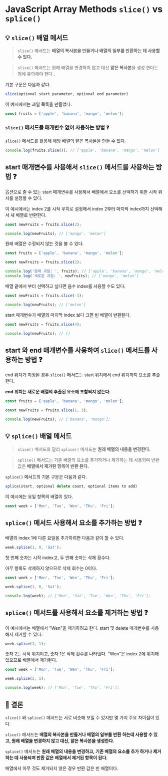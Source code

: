 # JavaScript Array Methods <code>slice()</code> vs <code>splice()</code>

## 💡 <code>slice()</code> 배열 메서드

> <code>slice()</code> 메서드는 <strong>배열의 복사본을 만들거나 배열의 일부를 반환하는 데 사용할 수 있다.</strong>

> <code>slice()</code> 메서드는 원래 배열을 변경하지 않고 대신 <strong>얕은 복사본</strong>을 생성 한다는 점에 유의해야 한다 .

기본 구문은 다음과 같다.

```javascript
slice(optional start parameter, optional end parameter)
```

이 예시에서는 과일 목록을 만들었다.

```javascript
const fruits = ['apple', 'banana', 'mango', 'melon'];
```

### <code>slice()</code> 메서드를 매개변수 없이 사용하는 방법 ❓

<code>slice()</code> 메서드를 활용해 해당 배열의 얕은 복사본을 만들 수 있다.

```javascript
console.log(fruits.slice()); // ['apple', 'banana', 'mango', 'melon']
```

## start 매개변수를 사용해서 <code>slice()</code> 메서드를 사용하는 방법 ❓

옵션으로 줄 수 있는 start 매개변수를 사용해서 배열에서 요소를 선택하기 위한 시작 위치를 설정할 수 있다.

이 예시에서는 index 2를 시작 우치로 설정해서 index 2부터 마지막 index까지 선택해서 새 배열로 반환한다.

```javascript
const newFruits = fruits.slice(2);

console.log(newFruits); // ['mango', 'melon']
```

원래 배열은 수정되지 않는 것을 볼 수 있다.

```javascript
const fruits = ['apple', 'banana', 'mango', 'melon'];

const newFruits = fruits.slice(2);

console.log('원래 과일: ', fruits); // ['apple', 'banana', 'mango', 'melon']
console.log('새로운 과일: ', newFruits); // ['mango', 'melon']
```

배열 끝에서 부터 선택하고 싶다면 음수 index를 사용할 수도 있다.

```javascript
const newFruits = fruits.slice(-1);

console.log(newFruits); // ['melon']
```

start 매개변수가 배열의 마지막 index 보다 크면 빈 배열이 반환된다.

```javascript
const newFruits = fruits.slice(4);

console.log(newFruits); // []
```

## start 와 end 매개변수를 사용하여 <code>slice()</code> 메서드를 사용하는 방법 ❓

end 위치가 지정된 경우 <code>slice()</code> 메서드는 start 위치에서 end 위치까지 요소를 추출한다.

<strong>end 위치는 새로운 배열의 추출된 요소에 포함되지 않는다.</strong>

```javascript
const fruits = ['apple', 'banana', 'mango', 'melon'];

const newFruits = fruits.slice(1, 3);

console.log(newFruits); // ['banana', 'mango'];
```

## 💡 <code>splice()</code> 배열 메서드

> <code>slice()</code> 메서드와 달리 <code>splice()</code> 메서드는 <strong>원래 배열의 내용을 변경한다.</strong>

> <code>splice()</code> 메서드는 기존 배열의 요소를 추가하거나 제거하는 데 사용되며 반환 값은 <strong>배열에서 제거된 항목이 반환 된다.</strong>

<code>splice()</code> 메서드의 기본 구문은 다음과 같다.

```javascript
splice(start, optional delete count, optional items to add)
```

이 예시에는 요일 항목의 배열이 있다.

```javascript
const week = ['Mon', 'Tue', 'Wen', 'Thu', 'Fri'];
```

## <code>splice()</code> 메서드 사용해서 요소를 추가하는 방법 ❓

배열의 index 1에 다른 요일을 추가하려면 다음과 같이 할 수 있다.

```javascript
week.splice(1, 0, 'Sat');
```

첫 번째 숫자는 시작 index고, 두 번째 숫자는 삭제 횟수다.

아무 항목도 삭제하지 않으므로 삭제 회수는 0이다.

```javascript
const week = ['Mon', 'Tue', 'Wen', 'Thu', 'Fri'];

week.splice(1, 0, 'Sat');

console.log(week); // ['Mon', 'Sat', 'Tue', 'Wen', 'Thu', 'Fri'];
```

## <code>splice()</code> 메서드를 사용해서 요소를 제거하는 방법 ❓

이 예시에서는 배열에서 "Wen"을 제거하려고 한다. start 및 delete 매개변수를 사용해서 제거할 수 있다.

```javascript
week.splice(2, 1);
```

숫자 2는 시작 위치이고, 숫자 1은 삭제 횟수를 나타낸다. "Wen"은 index 2에 위치해 있으므로 배열에서 제거된다.

```javascript
const week = ['Mon', 'Tue', 'Wen', 'Thu', 'Fri'];

week.splice(2, 1);

console.log(week); // ['Mon', 'Tue', 'Thu', 'Fri'];
```

## 📕 결론

<code>slice()</code> 와 <code>splice()</code> 메서드는 서로 비슷해 보일 수 있지만 몇 가지 주요 차이점이 있다.

<code>slice()</code> 메서드는 <strong>배열의 복사본을 만들거나 배열의 일부를 반환 하는데 사용할 수 있고, 원래 배열을 변경하지 않고 대신, 얕은 복사본을 생성한다.</strong>

<code>splice()</code> 메서드는 <strong>원래 배열의 내용을 변경하고, 기존 배열의 요소를 추가 하거나 제거하는 데 사용되며 반환 값은 배열에서 제거된 항목이 된다.</strong>

배열에서 아무 것도 제거되지 않은 경우 반환 값은 빈 배열이다.
